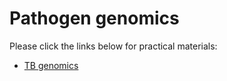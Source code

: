# Pathogen genomics

Please click the links below for practical materials:
    
- [TB genomics](tb-genomics/)